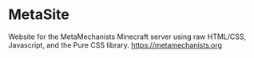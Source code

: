 # MetaSite
Website for the MetaMechanists Minecraft server using raw HTML/CSS, Javascript, and the Pure CSS library.
https://metamechanists.org
